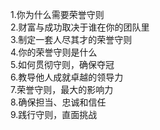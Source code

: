 1.你为什么需要荣誉守则   
2.财富与成功取决于谁在你的团队里    
3.制定一套人尽其才的荣誉守则    
4.你的荣誉守则是什么    
5.如何贯彻守则，确保夺冠    
6.教导他人成就卓越的领导力    
7.荣誉守则，最大的影响力     
8.确保担当、忠诚和信任     
9.践行守则，直面挑战     
